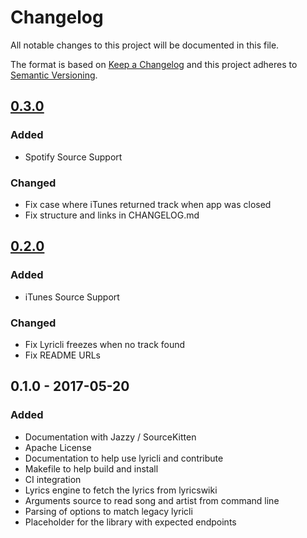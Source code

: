 # Changelog
All notable changes to this project will be documented in this file.

The format is based on [Keep a Changelog](http://keepachangelog.com/)
and this project adheres to [Semantic Versioning](http://semver.org/).

## [0.3.0]
### Added
- Spotify Source Support

### Changed
- Fix case where iTunes returned track when app was closed
- Fix structure and links in CHANGELOG.md

## [0.2.0]
### Added
- iTunes Source Support

### Changed
- Fix Lyricli freezes when no track found
- Fix README URLs

## 0.1.0 - 2017-05-20
### Added
- Documentation with Jazzy / SourceKitten
- Apache License
- Documentation to help use lyricli and contribute
- Makefile to help build and install
- CI integration
- Lyrics engine to fetch the lyrics from lyricswiki
- Arguments source to read song and artist from command line
- Parsing of options to match legacy lyricli
- Placeholder for the library with expected endpoints

[0.3.0]: https://github.com/lyricli-app/lyricli/compare/0.2.0...0.3.0
[0.2.0]: https://github.com/lyricli-app/lyricli/compare/0.1.0...0.2.0
[Unreleased]: https://github.com/lyricli-app/lyricli/compare/master...develop
